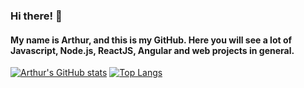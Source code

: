 ### Hi there! 👋

#### My name is Arthur, and this is my GitHub. Here you will see a lot of Javascript, Node.js, ReactJS, Angular and web projects in general.

[![Arthur's GitHub stats](https://github-readme-stats.vercel.app/api?username=ArthurSouzaC&show_icons=true&theme=dark)](https://github.com/anuraghazra/github-readme-stats)
[![Top Langs](https://github-readme-stats.vercel.app/api/top-langs/?username=ArthurSouzaC&show_icons=true&theme=dark)](https://github.com/anuraghazra/github-readme-stats)
